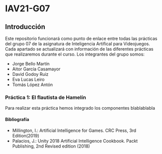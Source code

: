 # IAV21-G07
## Introducción
Este repositorio funcionará como punto de enlace entre todas las prácticas del grupo 07 de la asignatura de Inteligencia Artifical para Videojuegos. Cada apartado se actualizará con información de las diferentes prácticas que realizaremos durante el curso. Los integrantes del grupo somos:
* Jorge Bello Martín
* Aitor García Casamayor
* David Godoy Ruiz
* Eva Lucas Leiro
* Tomás López Antón

### Práctica 1: El flautista de Hamelín
Para realizar esta práctica hemos integrado los componentes blablablabla


#### Bibliografía
* Millington, I.: Artificial Intelligence for Games. CRC Press, 3rd Edition(2019)
* Palacios, J.: Unity 2018 Artificial Intelligence Cookbook. Packt Publishing, 2nd Revised edition (2018)
